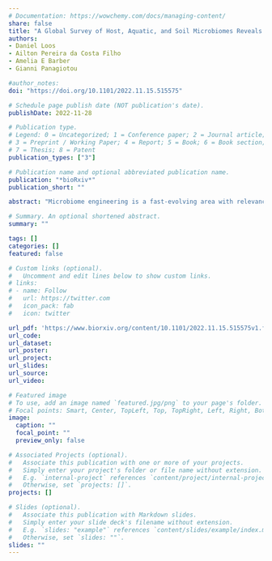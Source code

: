 ```yaml
---
# Documentation: https://wowchemy.com/docs/managing-content/
share: false
title: "A Global Survey of Host, Aquatic, and Soil Microbiomes Reveals Ecological Properties Shared between Bacterial and Fungal Generalists"
authors:
- Daniel Loos
- Ailton Pereira da Costa Filho
- Amelia E Barber
- Gianni Panagiotou

#author_notes:
doi: "https://doi.org/10.1101/2022.11.15.515575"

# Schedule page publish date (NOT publication's date).
publishDate: 2022-11-28

# Publication type.
# Legend: 0 = Uncategorized; 1 = Conference paper; 2 = Journal article;
# 3 = Preprint / Working Paper; 4 = Report; 5 = Book; 6 = Book section;
# 7 = Thesis; 8 = Patent
publication_types: ["3"]

# Publication name and optional abbreviated publication name.
publication: "*bioRxiv*"
publication_short: ""

abstract: "Microbiome engineering is a fast-evolving area with relevance for human health, agriculture, and climate management solutions. Despite significant efforts in engineering microbiomes to repair dysbiotic communities, new microbes often fail to establish and/or alter ecosystem function. To identify bacterial and fungal genera with the desired ability to stably incorporate in diverse microbial communities, we retrieved paired 16S and ITS rRNA amplicon sequence data from 1,580 host, soil, and aquatic samples and explored the ecological patterns of the 2,977 bacteria and 1,740 fungal genera detected across all samples. Through this large-scale analysis, we revealed that a small number of bacterial and fungal generalists with high prevalence across all environments positively contribute to the taxonomic diversity of their respective kingdom and explain a large percentage of the variation in the cross-kingdom community structure. We also observed that bacterial and fungal generalists have a significantly higher abundance compared to specialists, or genera whose prevalence was strongly associated with a single habitat - possibly due to their ability to stimulate positive associations with other highly prevalent genera. These findings can streamline existing strategies to identify bacterial and fungal inoculants with a higher probability to establish in recipient ecosystems and confer noticeable changes in their structure and function."

# Summary. An optional shortened abstract.
summary: ""

tags: []
categories: []
featured: false

# Custom links (optional).
#   Uncomment and edit lines below to show custom links.
# links:
# - name: Follow
#   url: https://twitter.com
#   icon_pack: fab
#   icon: twitter

url_pdf: 'https://www.biorxiv.org/content/10.1101/2022.11.15.515575v1.full.pdf'
url_code:
url_dataset:
url_poster:
url_project:
url_slides:
url_source:
url_video:

# Featured image
# To use, add an image named `featured.jpg/png` to your page's folder. 
# Focal points: Smart, Center, TopLeft, Top, TopRight, Left, Right, BottomLeft, Bottom, BottomRight.
image:
  caption: ""
  focal_point: ""
  preview_only: false

# Associated Projects (optional).
#   Associate this publication with one or more of your projects.
#   Simply enter your project's folder or file name without extension.
#   E.g. `internal-project` references `content/project/internal-project/index.md`.
#   Otherwise, set `projects: []`.
projects: []

# Slides (optional).
#   Associate this publication with Markdown slides.
#   Simply enter your slide deck's filename without extension.
#   E.g. `slides: "example"` references `content/slides/example/index.md`.
#   Otherwise, set `slides: ""`.
slides: ""
---
```

